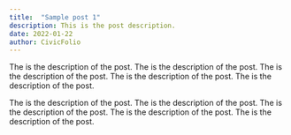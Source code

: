 ```yaml
---
title:  "Sample post 1"
description: This is the post description.
date: 2022-01-22
author: CivicFolio
---
```


The is the description of the post. The is the description of the post. The is the description of the post. The is the description of the post. The is the description of the post.

The is the description of the post. The is the description of the post. The is the description of the post. The is the description of the post. The is the description of the post.